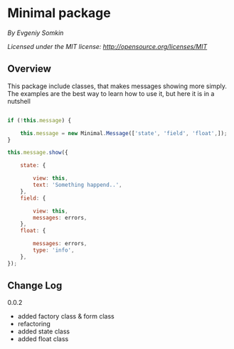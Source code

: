 Minimal package
=========================

*By Evgeniy Somkin*

*Licensed under the MIT license: http://opensource.org/licenses/MIT*

Overview
--------

This package include classes, that makes messages showing more simply. 
The examples are the best way to learn how to use it, but here it is 
in a nutshell

```javascript

if (!this.message) {

	this.message = new Minimal.Message(['state', 'field', 'float',]);
}

this.message.show({

	state: {

		view: this,
		text: 'Something happend..',
	},
	field: {

		view: this,
		messages: errors,
	},
	float: {

		messages: errors,
		type: 'info',
	},
});

```

Change Log
----------

0.0.2
- added factory class & form class
- refactoring
- added state class
- added float class